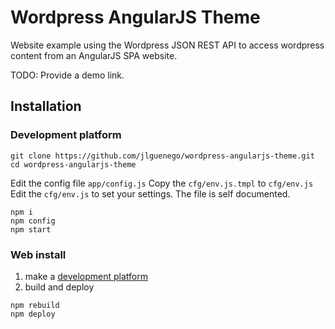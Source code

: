 Wordpress AngularJS Theme
=========================

Website example using the Wordpress JSON REST API to access wordpress content from an AngularJS SPA website.

TODO: Provide a demo link.

Installation
------------

### Development platform

```
git clone https://github.com/jlguenego/wordpress-angularjs-theme.git
cd wordpress-angularjs-theme
```

Edit the config file `app/config.js`
Copy the `cfg/env.js.tmpl` to `cfg/env.js`
Edit the `cfg/env.js` to set your settings. The file is self documented.

```
npm i
npm config
npm start
```



### Web install

1. make a [development platform](#Development-platform)
2. build and deploy
```
npm rebuild
npm deploy
```

